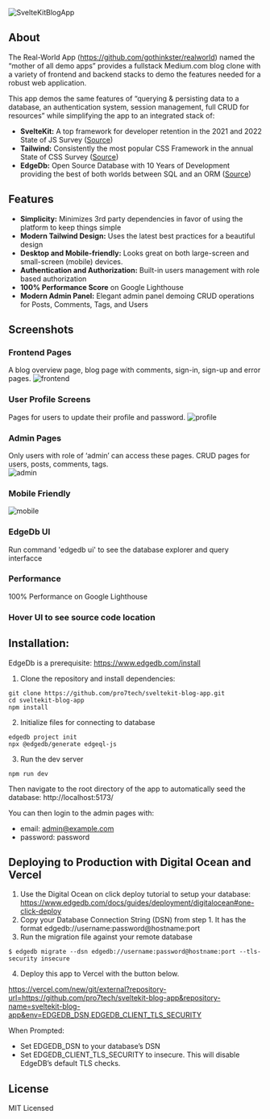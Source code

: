 ![SvelteKitBlogApp](https://user-images.githubusercontent.com/29139306/223408199-decaa65b-6213-462b-891f-2996d7f7590c.png)

## About

The Real-World App (https://github.com/gothinkster/realworld) named the “mother of all demo apps” provides a fullstack Medium.com blog clone with a variety of frontend and backend stacks to demo the features needed for a robust web application.

This app demos the same features of “querying & persisting data to a database, an authentication system, session management, full CRUD for resources” while simplifying the app to an integrated stack of:

- **SvelteKit:** A top framework for developer retention in the 2021 and 2022 State of JS Survey ([Source](https://2022.stateofjs.com/en-US/libraries/rendering-frameworks/))
- **Tailwind:** Consistently the most popular CSS Framework in the annual State of CSS Survey ([Source](https://2022.stateofcss.com/en-US/css-frameworks/))
- **EdgeDb:** Open Source Database with 10 Years of Development providing the best of both worlds between SQL and an ORM ([Source](https://www.edgedb.com/blog/a-solution-to-the-sql-vs-orm-dilemma))

## Features
- **Simplicity:** Minimizes 3rd party dependencies in favor of using the platform to keep things simple
- **Modern Tailwind Design:** Uses the latest best practices for a beautiful design
- **Desktop and Mobile-friendly:** Looks great on both large-screen and small-screen (mobile) devices.
- **Authentication and Authorization:** Built-in users management with role based authorization 
- **100% Performance Score** on Google Lighthouse
- **Modern Admin Panel:** Elegant admin panel demoing CRUD operations for Posts, Comments, Tags, and Users

## Screenshots

### Frontend Pages
A blog overview page, blog page with comments, sign-in, sign-up and error pages.
![frontend](https://user-images.githubusercontent.com/29139306/223408688-22e9d832-6d05-4272-9d4f-b3a46ab61b08.png)

### User Profile Screens
Pages for users to update their profile and password.
![profile](https://user-images.githubusercontent.com/29139306/223408403-f49b4e52-09aa-4c5a-b7fd-35e2a24cde96.png)

### Admin Pages
Only users with role of ‘admin’ can access these pages.  CRUD pages for users, posts, comments, tags.  
![admin](https://user-images.githubusercontent.com/29139306/223407889-93cab579-ebe9-48e7-9283-413a808a5f2a.png)

### Mobile Friendly
![mobile](https://user-images.githubusercontent.com/29139306/223408426-a0a08c4c-854b-478b-8c9f-685bdbdc0866.png)

### EdgeDb UI 

Run command 'edgedb ui' to see the database explorer and query interfacce

### Performance
100% Performance on Google Lighthouse

### Hover UI to see source code location

## Installation:
EdgeDb is a prerequisite: https://www.edgedb.com/install

1. Clone the repository and install dependencies:

```
git clone https://github.com/pro7tech/sveltekit-blog-app.git
cd sveltekit-blog-app
npm install
```

2. Initialize files for connecting to database

```
edgedb project init
npx @edgedb/generate edgeql-js
```

3. Run the dev server

```
npm run dev
```

Then navigate to the root directory of the app to automatically seed the database: http://localhost:5173/ 

You can then login to the admin pages with:
* email: admin@example.com
* password: password

## Deploying to Production with Digital Ocean and Vercel

1. Use the Digital Ocean on click deploy tutorial to setup your database: https://www.edgedb.com/docs/guides/deployment/digitalocean#one-click-deploy
2. Copy your Database Connection String (DSN) from step 1.  It has the format edgedb://username:password@hostname:port
3. Run the migration file against your remote database

```
$ edgedb migrate --dsn edgedb://username:password@hostname:port --tls-security insecure
```

4. Deploy this app to Vercel with the button below.

https://vercel.com/new/git/external?repository-url=https://github.com/pro7tech/sveltekit-blog-app&repository-name=sveltekit-blog-app&env=EDGEDB_DSN,EDGEDB_CLIENT_TLS_SECURITY

When Prompted:
* Set EDGEDB_DSN to your database’s DSN
* Set EDGEDB_CLIENT_TLS_SECURITY to insecure. This will disable EdgeDB’s default TLS checks.

## License

MIT Licensed


